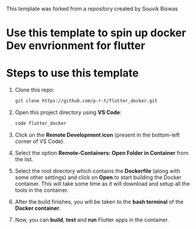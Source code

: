 This template was forked from a repository created by Souvik Biswas

# Use this template to spin up docker Dev envrionment for flutter

# Steps to use this template

1. Clone this repo:
   ```bash
   git clone https://github.com/p-r-t/flutter_docker.git
   ```

2. Open this project directory using **VS Code**:
   ```bash
   code flutter_docker
   ```

3. Click on the **Remote Development icon** (present in the bottom-left corner of VS Code).

4. Select the option **Remote-Containers: Open Folder in Container** from the list.

5. Select the root directory which contains the **Dockerfile** (along with some other settings) and click on **Open** to start building the Docker container. This will take some time as it will download and setup all the tools in the container.

6. After the build finishes, you will be taken to the **bash terminal** of the **Docker container**.

7. Now, you can **build**, **test** and **run** Flutter apps in the container.

